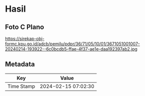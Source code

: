# Hasil

## Foto C Plano

https://sirekap-obj-formc.kpu.go.id/adcb/pemilu/pdpr/36/71/05/10/01/3671051001007-20240214-193922--6c0bcdb5-ffae-4f37-ae1e-daa192397ab2.jpg


## Metadata

| Key        | Value               |
| ---------- | ------------------- |
| Time Stamp | 2024-02-15 07:02:30 |



